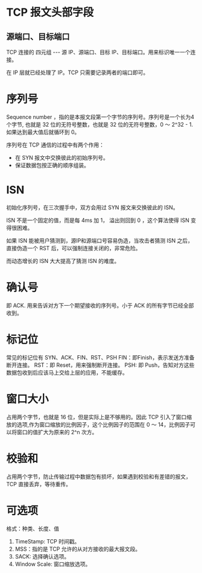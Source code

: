 # TCP 报文头部字段

## 源端口、目标端口
TCP 连接的 四元组 --- 源 IP、源端口、目标 IP、目标端口。用来标识唯一一个连接。

在 IP 层就已经处理了 IP。TCP 只需要记录两者的端口即可。


# 序列号
Sequence number ，指的是本报文段第一个字节的序列号。序列号是一个长为4个字节, 也就是 32 位的无符号整数，也就是 32 位的无符号整数，0 ～ 2^32 - 1. 如果达到最大值后就循环到 0。



序列号在 TCP 通信的过程中有两个作用：
- 在 SYN 报文中交换彼此的初始序列号。
- 保证数据包按正确的顺序组装。


# ISN
初始化序列号，在三次握手中，双方会用过 SYN 报文来交换彼此的 ISN。

ISN 不是一个固定的值，而是每 4ms 加 1， 溢出则回到 0 ，这个算法使得 ISN 变得很困难。

如果 ISN 能被用户猜测到，源IP和源端口号容易伪造，当攻击者猜测 ISN 之后，直接伪造一个 RST 后，可以强制连接关闭的，非常危险。

而动态增长的 ISN 大大提高了猜测 ISN 的难度。

# 确认号
即 ACK. 用来告诉对方下一个期望接收的序列号。小于 ACK 的所有字节已经全部收到。

# 标记位
常见的标记位有 SYN、ACK、FIN、RST、PSH
FIN：即Finish，表示发送方准备断开连接。
RST：即 Reset，用来强制断开连接。
PSH: 即 Push，告知对方这些数据包收到后应该马上交给上层的应用，不能缓存。 


# 窗口大小
占用两个字节，也就是 16 位，但是实际上是不够用的。因此 TCP 引入了窗口缩放的选项,作为窗口缩放的比例因子，这个比例因子的范围在 0 ～ 14，比例因子可以将窗口的值扩大为原来的 2^n 次方。

# 校验和
占用两个字节，防止传输过程中数据包有损坏，如果遇到校验和有差错的报文，TCP 直接丢弃，等待重传。

# 可选项
格式：种类、长度、值

1. TimeStamp: TCP 时间戳。
2. MSS：指的是 TCP 允许的从对方接收的最大报文段。
3. SACK: 选择确认选项。
4. Window Scale: 窗口缩放选项。
